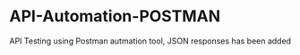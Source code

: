 # API-Automation-POSTMAN


API Testing using Postman autmation tool, JSON responses has been added 
